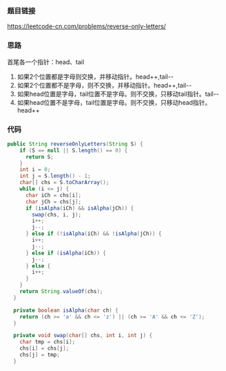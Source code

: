 ### 题目链接
https://leetcode-cn.com/problems/reverse-only-letters/

### 思路
首尾各一个指针：head、tail
1. 如果2个位置都是字母则交换，并移动指针。head++,tail--
2. 如果2个位置都不是字母，则不交换，并移动指针。head++,tail--
3. 如果head位置是字母，tail位置不是字母。则不交换，只移动tail指针。tail--
4. 如果head位置不是字母，tail位置是字母。则不交换，只移动head指针。head++

### 代码
```java
public String reverseOnlyLetters(String S) {
    if (S == null || S.length() == 0) {
      return S;
    }
    int i = 0;
    int j = S.length() - 1;
    char[] chs = S.toCharArray();
    while (i <= j) {
      char iCh = chs[i];
      char jCh = chs[j];
      if (isAlpha(iCh) && isAlpha(jCh)) {
        swap(chs, i, j);
        i++;
        j--;
      } else if (!isAlpha(iCh) && !isAlpha(jCh)) {
        i++;
        j--;
      } else if (isAlpha(iCh)) {
        j--;
      } else {
        i++;
      }
    }
    return String.valueOf(chs);
  }

  private boolean isAlpha(char ch) {
    return (ch >= 'a' && ch <= 'z') || (ch >= 'A' && ch <= 'Z');
  }

  private void swap(char[] chs, int i, int j) {
    char tmp = chs[i];
    chs[i] = chs[j];
    chs[j] = tmp;
  }
```